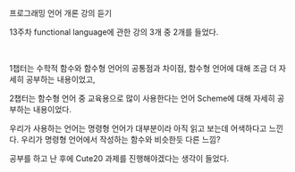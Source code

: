프로그래밍 언어 개론 강의 듣기

13주차 functional language에 관한 강의 3개 중 2개를 들었다.

​

1챕터는 수학적 함수와 함수형 언어의 공통점과 차이점, 함수형 언어에 대해 조금 더 자세히 공부하는 내용이었고,

2챕터는 함수형 언어 중 교육용으로 많이 사용한다는 언어 Scheme에 대해 자세히 공부하는 내용이었다.

우리가 사용하는 언어는 명령형 언어가 대부분이라 아직 읽고 보는데 어색하다고 느낀다. 우리가 명령형 언어에서 작성하는 함수와 비슷한듯 다른 느낌?

공부를 하고 난 후에 Cute20 과제를 진행해야겠다는 생각이 들었다.


